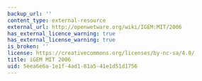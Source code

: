 ```yaml
---
backup_url: ''
content_type: external-resource
external_url: http://openwetware.org/wiki/IGEM:MIT/2006
has_external_licence_warning: true
has_external_license_warning: true
is_broken: ''
license: https://creativecommons.org/licenses/by-nc-sa/4.0/
title: iGEM MIT 2006
uid: 5eea6e6a-1e1f-4ad1-81a5-41e1d51d1756
---
```

